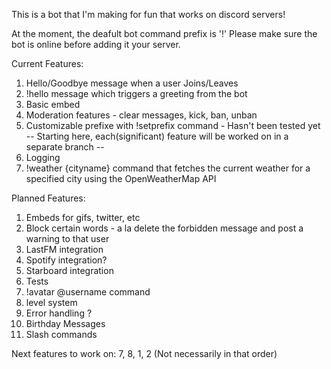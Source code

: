 This is a bot that I'm making for fun that works on discord servers!

At the moment, the deafult bot command prefix is '!'
Please make sure the bot is online before adding it your server.

Current Features: 
1. Hello/Goodbye message when a user Joins/Leaves 
2. !hello message which triggers a greeting from the bot 
3. Basic embed 
4. Moderation features - clear messages, kick, ban, unban
5. Customizable prefixe with !setprefix command - Hasn't  been tested yet
-- Starting here, each(significant) feature will be worked on in a separate branch --
6. Logging
7. !weather {cityname} command that fetches the current weather for a specified city using the OpenWeatherMap API


Planned Features:
1. Embeds for gifs, twitter, etc
2. Block certain words - a la delete the forbidden message and post a warning to that user 
3. LastFM integration
4. Spotify integration? 
5. Starboard integration
6. Tests
7. !avatar @username command
8. level system
9. Error handling ? 
10. Birthday Messages
11. Slash commands

Next features to work on: 7, 8, 1, 2 (Not necessarily in that order)